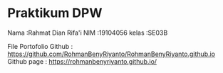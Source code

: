 # Praktikum DPW

Nama	:Rahmat Dian Rifa'i
NIM	:19104056
kelas	:SE03B

File Portofolio
Github : https://github.com/RohmanBenyRiyanto/RohmanBenyRiyanto.github.io
Github page : https://rohmanbenyriyanto.github.io/

